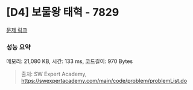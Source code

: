 # [D4] 보물왕 태혁 - 7829 

[문제 링크](https://swexpertacademy.com/main/code/problem/problemDetail.do?contestProbId=AWtInr3auH0DFASy) 

### 성능 요약

메모리: 21,080 KB, 시간: 133 ms, 코드길이: 970 Bytes



> 출처: SW Expert Academy, https://swexpertacademy.com/main/code/problem/problemList.do